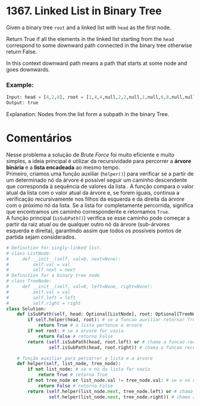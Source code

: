 # 1367. Linked List in Binary Tree

Given a binary tree `root` and a linked list with `head` as the first node. 

Return True if all the elements in the linked list starting from the `head` correspond to some downward path connected in the binary tree otherwise return False.

In this context downward path means a path that starts at some node and goes downwards.

### Example:

```python
Input: head = [4,2,8], root = [1,4,4,null,2,2,null,1,null,6,8,null,null,null,null,1,3]
Output: true
```
Explanation: Nodes from the list form a subpath in the binary Tree.  

# Comentários

Nesse problema a solução de *Brute Force* foi muito eficiente e muito simples, a ideia principal é utilizar da recursividade para percorrer a **árvore binária** e a **lista encadeada** ao mesmo tempo.  
Primeiro, criamos uma função auxiliar (`helper()`) para verificar se a partir de um determinado nó da árvore é possível seguir um caminho descendente que corresponda à sequência de valores da lista . A função compara o valor atual da lista com o valor atual da árvore e, se forem iguais, continua a verificação recursivamente nos filhos da esquerda e da direita da árvore com o próximo nó da lista. Se a lista for completamente percorrida, significa que encontramos um caminho correspondente e retornamos `True`.  
A função principal (`isSubPath()`) verifica se esse caminho pode começar a partir da raiz atual ou de qualquer outro nó da árvore (sub-árvores esquerda e direita), garantindo assim que todos os possíveis pontos de partida sejam considerados.

```python
# Definition for singly-linked list.
# class ListNode:
#     def __init__(self, val=0, next=None):
#         self.val = val
#         self.next = next
# Definition for a binary tree node.
# class TreeNode:
#     def __init__(self, val=0, left=None, right=None):
#         self.val = val
#         self.left = left
#         self.right = right
class Solution:
    def isSubPath(self, head: Optional[ListNode], root: Optional[TreeNode]) -> bool:
        if self.helper(head, root): # se a funcao auxiliar retornar True
            return True # a lista pertence a arvore
        if not root: # se a arvore for vazia
            return False # retorna False
        return (self.isSubPath(head, root.left) or # chama a funcao recursivamente para a sub-árvore esquerda
                self.isSubPath(head, root.right)) # chama a funcao recursivamente para a sub-árvore direita

    # função auxiliar para percorrer a lista e a arvore
    def helper(self, list_node, tree_node):
        if not list_node: # se o nó da lista for vazio
            return True # retorna True
        if not tree_node or list_node.val != tree_node.val: # se o nó da árvore for vazio ou o nó da lista for diferente do nó da árvore
            return False # retorna False
        return (self.helper(list_node.next, tree_node.left) or # chama a funcao recursivamente para o próximo nó da lista e o filho esquerdo da árvore
                self.helper(list_node.next, tree_node.right)) # chama a funcao recursivamente para o próximo nó da lista e o filho direito da árvore
```
